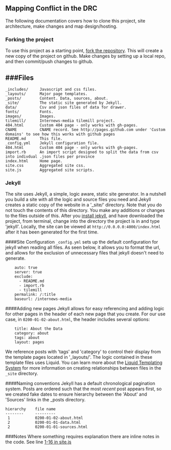 ## Mapping Conflict in the DRC

The following documentation covers how to clone this project, site architecture, make changes and map design/hosting.

### Forking the project
To use this project as a starting point, [fork the repository](http://help.github.com/fork-a-repo). This will create a new copy of the project on github. Make changes by setting up a local repo, and then commit/push changes to github.

###Files
-----

    _includes/     Javascript and css files.
    _layouts/      Major page templates.
    _posts/        Content. Data, sources, about.
    _site/         The static site generated by Jekyll.
    data/          Csv and json files of data for drawer.
    fonts/         Fonts.
    images/        Images.
    tilemill/      Internews-media tilemill project.
    404.html       Custom 404 page - only works with gh-pages.
    CNAME          CNAME record. See http://pages.github.com under 'Custom domains' to see how this works with github pages
    README.md      This file.
    _config.yml    Jekyll configuration file.
    404.html       Custom 404 page - only works with gh-pages.
    import.rb      An import script designed to split the data from csv into indivdual .json files per province
    index.html     Home page.
    site.css       Aggregated site css.
    site.js        Aggregated site scripts.


### Jekyll
The site uses Jekyll, a simple, logic aware, static site generator. In a nutshell you build a site with all the logic and source files you need and Jekyll creates a static copy of the website in a '_site/' directory. Note that you do not touch the contents of this directory. You make any additions or changes to the files outside of this. After you [install jekyll](https://github.com/mojombo/jekyll/wiki/install), and have downloaded the project, from terminal, change into the directory the project is in and type 'jekyll'. Locally, the site can be viewed at `http://0.0.0.0:4000/index.html` after it has been generated for the first time.

####Site Configuration
`_config.yml` sets up the default configuration for jekyll when reading all files. As seen below, it allows you to format the url, and allows for the exclusion of unnecessary files that jekyll doesn't need to generate.

		auto: true
		server: true
		exclude:
		  - README.md
		  - import.rb
		  - tilemill
		permalink: /:title
		baseurl: /internews-media

####Adding new pages
Jekyll allows for easy referencing and adding logic for other pages in the header of each new page that you create. For our use case, in `0200-01-02-about.html`, the header includes several options:

		title: About the Data
		category: about
		tags: about
		layout: pages

We reference posts with 'tags' and 'category' to control their display from the template pages located in '_layouts/'. The logic contained in these template files uses Liquid. You can learn more about the [Liquid Templating System](https://github.com/shopify/liquid/wiki/liquid-for-designers) for more information on creating relationships between files in the `_site` directory.

####Naming conventions
Jekyll has a default chronological pagination system. Posts are ordered such that the most *recent* post appears first, so we created fake dates to ensure hierarchy between the 'About' and 'Sources' links in the _posts directory.

    hierarchy    file name
    --------     ---------
     1           0200-01-02-about.html
     2           0200-01-01-data.html
     2       	 0200-01-01-sources.html

###Notes
Where something requires explanation there are inline notes in the code. See line [1-16 in site.js](https://github.com/developmentseed/internews-media/blob/gh-pages/_includes/js/site.js#L1-16)


